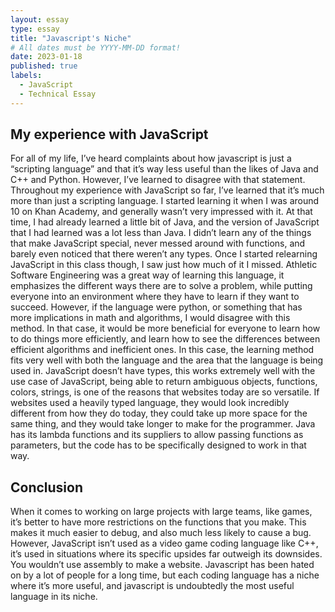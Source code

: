 ```yaml
---
layout: essay
type: essay
title: "Javascript's Niche"
# All dates must be YYYY-MM-DD format!
date: 2023-01-18
published: true
labels:
  - JavaScript
  - Technical Essay
---
```

## My experience with JavaScript
For all of my life, I’ve heard complaints about how javascript is just a “scripting language” and that it’s way less useful than the likes of Java and C++ and Python. However, I’ve learned to disagree with that statement. Throughout my experience with JavaScript so far, I’ve learned that it’s much more than just a scripting language. I started learning it when I was around 10 on Khan Academy, and generally wasn’t very impressed with it. At that time, I had already learned a little bit of Java, and the version of JavaScript that I had learned was a lot less than Java. I didn’t learn any of the things that make JavaScript special, never messed around with functions, and barely even noticed that there weren’t any types. 
	Once I started relearning JavaScript in this class though, I saw just how much of it I missed. Athletic Software Engineering was a great way of learning this language, it emphasizes the different ways there are to solve a problem, while putting everyone into an environment where they have to learn if they want to succeed. However, if the language were python, or something that has more implications in math and algorithms, I would disagree with this method. In that case, it would be more beneficial for everyone to learn how to do things more efficiently, and learn how to see the differences between efficient algorithms and inefficient ones. In this case, the learning method fits very well with both the language and the area that the language is being used in. 
	JavaScript doesn’t have types, this works extremely well with the use case of JavaScript, being able to return ambiguous objects, functions, colors, strings, is one of the reasons that websites today are so versatile. If websites used a heavily typed language, they would look incredibly different from how they do today, they could take up more space for the same thing, and they would take longer to make for the programmer. Java has its lambda functions and its suppliers to allow passing functions as parameters, but the code has to be specifically designed to work in that way. 
## Conclusion 
When it comes to working on large projects with large teams, like games, it’s better to have more restrictions on the functions that you make. This makes it much easier to debug, and also much less likely to cause a bug. However, JavaScript isn’t used as a video game coding language like C++, it’s used in situations where its specific upsides far outweigh its downsides. You wouldn’t use assembly to make a website. Javascript has been hated on by a lot of people for a long time, but each coding language has a niche where it’s more useful, and javascript is undoubtedly the most useful language in its niche.

